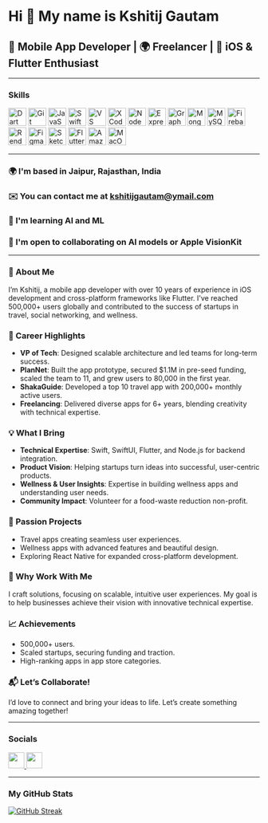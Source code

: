 # Hi 👋 My name is Kshitij Gautam

## 🚀 Mobile App Developer | 🌍 Freelancer | 📱 iOS & Flutter Enthusiast

---
### Skills
<p align="left">
  <a href="https://dart.dev/" target="_blank" rel="noreferrer"><img src="https://raw.githubusercontent.com/danielcranney/readme-generator/main/public/icons/skills/dart-colored.svg" width="36" height="36" alt="Dart" /></a>
  <a href="https://git-scm.com/" target="_blank" rel="noreferrer"><img src="https://raw.githubusercontent.com/danielcranney/readme-generator/main/public/icons/skills/git-colored.svg" width="36" height="36" alt="Git" /></a>
  <a href="https://developer.mozilla.org/en-US/docs/Web/JavaScript" target="_blank" rel="noreferrer"><img src="https://raw.githubusercontent.com/danielcranney/readme-generator/main/public/icons/skills/javascript-colored.svg" width="36" height="36" alt="JavaScript" /></a>
  <a href="https://developer.apple.com/swift/" target="_blank" rel="noreferrer"><img src="https://raw.githubusercontent.com/danielcranney/readme-generator/main/public/icons/skills/swift-colored.svg" width="36" height="36" alt="Swift" /></a>
  <a href="https://code.visualstudio.com/" target="_blank" rel="noreferrer"><img src="https://raw.githubusercontent.com/danielcranney/readme-generator/main/public/icons/skills/visualstudiocode.svg" width="36" height="36" alt="VS Code" /></a>
  <a href="https://www.xcode.com" target="_blank" rel="noreferrer"><img src="https://raw.githubusercontent.com/danielcranney/readme-generator/main/public/icons/skills/xcode.svg" width="36" height="36" alt="XCode" /></a>
  <a href="https://nodejs.org/en/" target="_blank" rel="noreferrer"><img src="https://raw.githubusercontent.com/danielcranney/readme-generator/main/public/icons/skills/nodejs-colored.svg" width="36" height="36" alt="NodeJS" /></a>
  <a href="https://expressjs.com/" target="_blank" rel="noreferrer"><img src="https://raw.githubusercontent.com/danielcranney/readme-generator/main/public/icons/skills/express-colored.svg" width="36" height="36" alt="Express" /></a>
  <a href="https://graphql.org/" target="_blank" rel="noreferrer"><img src="https://raw.githubusercontent.com/danielcranney/readme-generator/main/public/icons/skills/graphql-colored.svg" width="36" height="36" alt="GraphQL" /></a>
  <a href="https://www.mongodb.com/" target="_blank" rel="noreferrer"><img src="https://raw.githubusercontent.com/danielcranney/readme-generator/main/public/icons/skills/mongodb-colored.svg" width="36" height="36" alt="MongoDB" /></a>
  <a href="https://www.mysql.com/" target="_blank" rel="noreferrer"><img src="https://raw.githubusercontent.com/danielcranney/readme-generator/main/public/icons/skills/mysql-colored.svg" width="36" height="36" alt="MySQL" /></a>
  <a href="https://firebase.google.com/" target="_blank" rel="noreferrer"><img src="https://raw.githubusercontent.com/danielcranney/readme-generator/main/public/icons/skills/firebase-colored.svg" width="36" height="36" alt="Firebase" /></a>
  <a href="https://render.com/" target="_blank" rel="noreferrer"><img src="https://raw.githubusercontent.com/danielcranney/readme-generator/main/public/icons/skills/render-colored.svg" width="36" height="36" alt="Render" /></a>
  <a href="https://www.figma.com/" target="_blank" rel="noreferrer"><img src="https://raw.githubusercontent.com/danielcranney/readme-generator/main/public/icons/skills/figma-colored.svg" width="36" height="36" alt="Figma" /></a>
  <a href="https://www.sketch.com/" target="_blank" rel="noreferrer"><img src="https://raw.githubusercontent.com/danielcranney/readme-generator/main/public/icons/skills/sketch-colored.svg" width="36" height="36" alt="Sketch" /></a>
  <a href="https://flutter.dev/" target="_blank" rel="noreferrer"><img src="https://raw.githubusercontent.com/danielcranney/readme-generator/main/public/icons/skills/flutter-colored.svg" width="36" height="36" alt="Flutter" /></a>
  <a href="https://aws.amazon.com" target="_blank" rel="noreferrer"><img src="https://raw.githubusercontent.com/danielcranney/readme-generator/main/public/icons/skills/aws-colored.svg" width="36" height="36" alt="Amazon Web Services" /></a>
  <a href="https://apple.com" target="_blank" rel="noreferrer"><img src="https://raw.githubusercontent.com/danielcranney/readme-generator/main/public/icons/skills/macos-colored.svg" width="36" height="36" alt="MacOS" /></a>
</p>

---


### 🌍 I'm based in Jaipur, Rajasthan, India  
### ✉️ You can contact me at [kshitijgautam@ymail.com](mailto:kshitijgautam@ymail.com)  
### 🧠 I'm learning AI and ML  
### 🤝 I'm open to collaborating on AI models or Apple VisionKit  

---

### 👋 About Me
I’m Kshitij, a mobile app developer with over 10 years of experience in iOS development and cross-platform frameworks like Flutter. I've reached 500,000+ users globally and contributed to the success of startups in travel, social networking, and wellness.

### 🎯 Career Highlights
- **VP of Tech**: Designed scalable architecture and led teams for long-term success.
- **PlanNet**: Built the app prototype, secured $1.1M in pre-seed funding, scaled the team to 11, and grew users to 80,000 in the first year.
- **ShakaGuide**: Developed a top 10 travel app with 200,000+ monthly active users.
- **Freelancing**: Delivered diverse apps for 6+ years, blending creativity with technical expertise.

### 💡 What I Bring
- **Technical Expertise**: Swift, SwiftUI, Flutter, and Node.js for backend integration.
- **Product Vision**: Helping startups turn ideas into successful, user-centric products.
- **Wellness & User Insights**: Expertise in building wellness apps and understanding user needs.
- **Community Impact**: Volunteer for a food-waste reduction non-profit.

### 🚀 Passion Projects
- Travel apps creating seamless user experiences.
- Wellness apps with advanced features and beautiful design.
- Exploring React Native for expanded cross-platform development.

### 🌟 Why Work With Me
I craft solutions, focusing on scalable, intuitive user experiences. My goal is to help businesses achieve their vision with innovative technical expertise.

### 📈 Achievements
- 500,000+ users.
- Scaled startups, securing funding and traction.
- High-ranking apps in app store categories.

### 📬 Let’s Collaborate!
I’d love to connect and bring your ideas to life. Let’s create something amazing together!

---

### Socials
<p align="left">
  <a href="https://www.github.com/kshitijgautamdev" target="_blank" rel="noreferrer">
    <img src="https://raw.githubusercontent.com/danielcranney/readme-generator/main/public/icons/socials/github.svg" width="32" height="32" />
  </a>
  <a href="https://www.linkedin.com/in/kshitijgautamios/" target="_blank" rel="noreferrer">
    <img src="https://raw.githubusercontent.com/danielcranney/readme-generator/main/public/icons/socials/linkedin.svg" width="32" height="32" />
  </a>
</p>

---

### My GitHub Stats

[![GitHub Streak](https://github-readme-streak-stats.herokuapp.com/?user=kshitijgautamdev&stroke=ffffff&background=1c1917&ring=0891b2&fire=0891b2&currStreakNum=ffffff&currStreakLabel=0891b2&sideNums=ffffff&sideLabels=ffffff&dates=ffffff&hide_border=true)](http://www.github.com/kshitijgautamdev)
